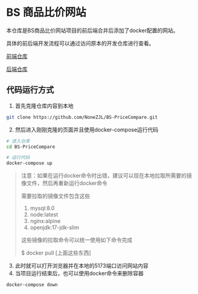 # BS 商品比价网站

本仓库是BS商品比价网站项目的前后端合并后添加了docker配置的网站。

具体的前后端开发流程可以通过访问原本的开发仓库进行查看。

[前端仓库](https://github.com/NoneZJL/BS-front)

[后端仓库](https://github.com/NoneZJL/BS-back)

## 代码运行方式

1. 首先克隆仓库内容到本地

```bash
git clone https://github.com/NoneZJL/BS-PriceCompare.git
```

2. 然后进入刚刚克隆的页面并且使用docker-compose运行代码

```bash
# 进入仓库
cd BS-PriceCompare

# 运行代码
docker-compose up
```

> 注意：如果在运行docker命令时出错，建议可以现在本地拉取所需要的镜像文件，然后再重新运行docker命令
>
> 需要拉取的镜像文件包含这些
>
> 1. mysql:8.0
> 2. node:latest
> 3. nginx:alpine
> 4. openjdk:17-jdk-slim
>
> 这些镜像的拉取命令可以统一使用如下命令完成
>
> $ docker pull [上面这些东西]

3. 此时就可以打开浏览器并在本地的5173端口访问网站内容
4. 当项目运行结束后，也可以使用docker命令来删除容器

```bash
docker-compose down
```
